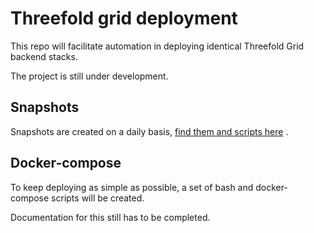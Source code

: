 # Threefold grid deployment

This repo will facilitate automation in deploying identical Threefold Grid backend stacks.  

The project is still under development.

## Snapshots

Snapshots are created on a daily basis, [find them and scripts here](https://github.com/threefoldtech/grid_deployment/tree/development/grid-snapshots) .

## Docker-compose

To keep deploying as simple as possible, a set of bash and docker-compose scripts will be created.

Documentation for this still has to be completed.
